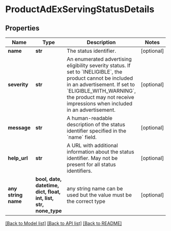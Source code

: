# ProductAdExServingStatusDetails


## Properties
Name | Type | Description | Notes
------------ | ------------- | ------------- | -------------
**name** | **str** | The status identifier. | [optional] 
**severity** | **str** | An enumerated advertising eligibility severity status. If set to &#x60;INELIGIBLE&#x60;, the product cannot be included in an advertisement. If set to &#x60;ELIGIBLE_WITH_WARNING&#x60;, the product may not receive impressions when included in an advertisement. | [optional] 
**message** | **str** | A human-readable description of the status identifier specified in the &#x60;name&#x60; field. | [optional] 
**help_url** | **str** | A URL with additional information about the status identifier. May not be present for all status identifiers. | [optional] 
**any string name** | **bool, date, datetime, dict, float, int, list, str, none_type** | any string name can be used but the value must be the correct type | [optional]

[[Back to Model list]](../README.md#documentation-for-models) [[Back to API list]](../README.md#documentation-for-api-endpoints) [[Back to README]](../README.md)


